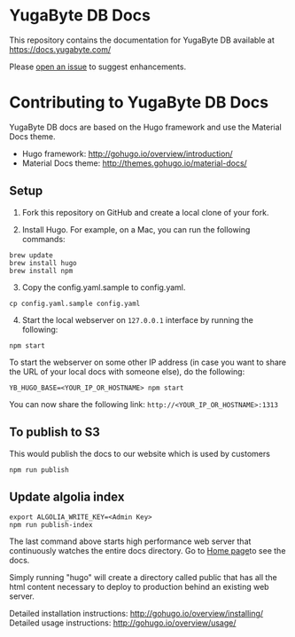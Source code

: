 # YugaByte DB Docs

This repository contains the documentation for YugaByte DB available at https://docs.yugabyte.com/

Please [open an issue](https://github.com/YugaByte/docs/issues) to suggest enhancements.


# Contributing to YugaByte DB Docs

YugaByte DB docs are based on the Hugo framework and use the Material Docs theme.

* Hugo framework: http://gohugo.io/overview/introduction/
* Material Docs theme: http://themes.gohugo.io/material-docs/


## Setup

1. Fork this repository on GitHub and create a local clone of your fork.

2. Install Hugo. For example, on a Mac, you can run the following commands:
```
brew update
brew install hugo
brew install npm
```

3. Copy the config.yaml.sample to config.yaml.
```
cp config.yaml.sample config.yaml
```

4. Start the local webserver on `127.0.0.1` interface by running the following:
```
npm start
```

To start the webserver on some other IP address (in case you want to share the URL of your local docs with someone else), do the following:
```
YB_HUGO_BASE=<YOUR_IP_OR_HOSTNAME> npm start
```

You can now share the following link: `http://<YOUR_IP_OR_HOSTNAME>:1313`


## To publish to S3 ##
This would publish the docs to our website which is used by customers
```
npm run publish
```

## Update algolia index ##
```
export ALGOLIA_WRITE_KEY=<Admin Key>
npm run publish-index
```
The last command above starts high performance web server that continuously watches the entire docs directory. Go to [Home page](/)to see the docs.

Simply running "hugo" will create a directory called public that has all the html content necessary to deploy to production behind an existing web server.

Detailed installation instructions: http://gohugo.io/overview/installing/
Detailed usage instructions: http://gohugo.io/overview/usage/
